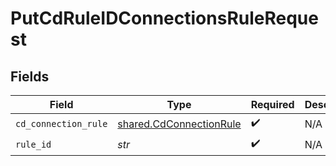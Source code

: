 # PutCdRuleIDConnectionsRuleRequest


## Fields

| Field                                                              | Type                                                               | Required                                                           | Description                                                        |
| ------------------------------------------------------------------ | ------------------------------------------------------------------ | ------------------------------------------------------------------ | ------------------------------------------------------------------ |
| `cd_connection_rule`                                               | [shared.CdConnectionRule](../../models/shared/cdconnectionrule.md) | :heavy_check_mark:                                                 | N/A                                                                |
| `rule_id`                                                          | *str*                                                              | :heavy_check_mark:                                                 | N/A                                                                |